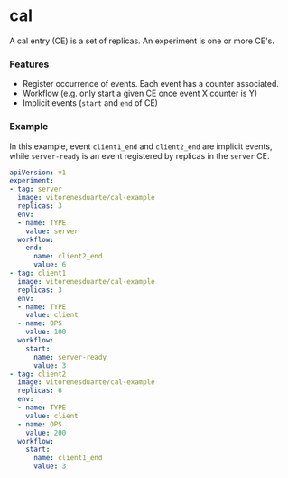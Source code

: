 # cal

A cal entry (CE) is a set of replicas.
An experiment is one or more CE's.

### Features
- Register occurrence of events. Each event has a counter associated.
- Workflow (e.g. only start a given CE once event X counter is Y)
- Implicit events (`start` and `end` of CE)

### Example

In this example, event `client1_end` and `client2_end`
are implicit events,
while `server-ready` is an event registered by replicas
in the `server` CE.

```yaml
apiVersion: v1
experiment:
- tag: server
  image: vitorenesduarte/cal-example
  replicas: 3
  env:
  - name: TYPE
    value: server
  workflow:
    end:
      name: client2_end
      value: 6
- tag: client1
  image: vitorenesduarte/cal-example
  replicas: 3
  env:
  - name: TYPE
    value: client
  - name: OPS
    value: 100
  workflow:
    start:
      name: server-ready
      value: 3
- tag: client2
  image: vitorenesduarte/cal-example
  replicas: 6
  env:
  - name: TYPE
    value: client
  - name: OPS
    value: 200
  workflow:
    start:
      name: client1_end
      value: 3
```

